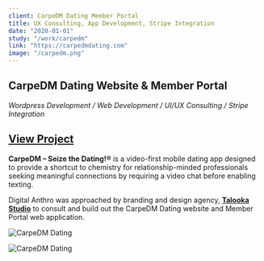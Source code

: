 ```yaml
---
client: CarpeDM Dating Member Portal
title: UX Consulting, App Development, Stripe Integration
date: "2020-01-01"
study: "/work/carpedm"
link: "https://carpedmdating.com"
image: "/carpedm.png"
---
```


## CarpeDM Dating Website & Member Portal

_Wordpress Development / Web Development / UI/UX Consulting / Stripe Integration_

## [View Project](https://portal.carpedmdating.com)

**CarpeDM – Seize the Dating!®** is a video-first mobile dating app designed to provide a shortcut to chemistry for relationship-minded professionals seeking meaningful connections by requiring a video chat before enabling texting.

Digital Anthro was approached by branding and design agency, **[Talooka Studio](https://www.talookastudio.com/)** to consult and build out the CarpeDM Dating website and Member Portal web application.

![CarpeDM Dating](/carpedm-website-imac.png)

<!-- ![CarpeDM Dating](/carpedm-website5-imac.png)

![CarpeDM Dating](/carpedm-website3-imac.png)

![CarpeDM Dating](/carpedm-website2-imac.png) -->

![CarpeDM Dating](/carpedm-app-imac.png)
